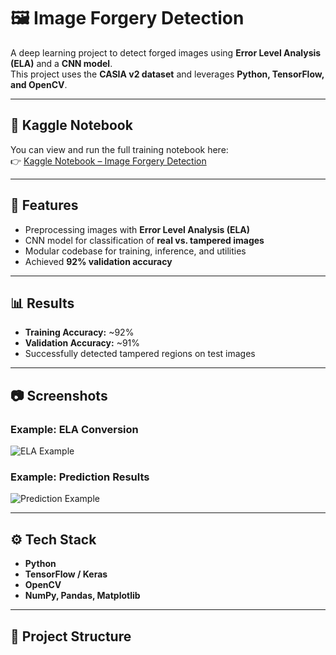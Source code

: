 # 🖼️ Image Forgery Detection  

A deep learning project to detect forged images using **Error Level Analysis (ELA)** and a **CNN model**.  
This project uses the **CASIA v2 dataset** and leverages **Python, TensorFlow, and OpenCV**.  

---

## 📌 Kaggle Notebook  
You can view and run the full training notebook here:  
👉 [Kaggle Notebook – Image Forgery Detection](https://www.kaggle.com/code/tyeta053mansigaul/image-forgery-detection)  

---

## 🚀 Features  
- Preprocessing images with **Error Level Analysis (ELA)**  
- CNN model for classification of **real vs. tampered images**  
- Modular codebase for training, inference, and utilities  
- Achieved **92% validation accuracy**  

---

## 📊 Results  
- **Training Accuracy:** ~92%  
- **Validation Accuracy:** ~91%  
- Successfully detected tampered regions on test images  

---

## 📷 Screenshots  

### Example: ELA Conversion  
![ELA Example](./output/ela_example.png)  

### Example: Prediction Results  
![Prediction Example](./output/prediction_example.png)  

---

## ⚙️ Tech Stack  
- **Python**  
- **TensorFlow / Keras**  
- **OpenCV**  
- **NumPy, Pandas, Matplotlib**  

---

## 📂 Project Structure  
